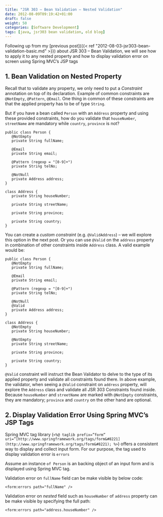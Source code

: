 ```yaml
---
title: "JSR 303 – Bean Validation – Nested Validation"
date: 2012-08-09T09:19:42+01:00
draft: false
weight: 50
categories: [Software Development]
tags: [java, jsr303 bean validation, old blog]
---
```



Following up from my [previous post]({{< ref "2012-08-03-jsr303-bean-validation-basic.md" >}}) about JSR 303 – Bean Validation, we will see how to apply it to any nested property and how to display validation error on screen using Spring MVC’s JSP tags

## 1\. Bean Validation on Nested Property

Recall that to validate any property, we only need to put a _Constraint_ annotation on top of its declaration. Example of common constraints are `@NotEmpty`, `@Pattern`, `@Email`. One thing in common of these constraints are that the applied property has to be of type `String`.

But if you have a bean called `Person` with an `Address` property and using these provided constraints, how do you validate that `houseNumber`, `streetName` are mandatory while `country`, `province` is not?

```
public class Person {
   @NotEmpty
   private String fullName;
 
   @Email
   private String email;
 
   @Pattern (regexp = "[0-9]+")
   private String telNo;
 
   @NotNull
   private Address address;
}
 
class Address {
   private String houseNumber;
 
   private String streetName;
 
   private String province;
 
   private String country;
}
```

You can create a _custom constraint_ (e.g. `@ValidAddress`) – we will explore this option in the next post. Or you can use `@Valid` on the `address` property in combination of other constraints inside `Address` class. A valid example would be:

```
public class Person {
   @NotEmpty
   private String fullName;
 
   @Email
   private String email;
 
   @Pattern (regexp = "[0-9]+")
   private String telNo;
 
   @NotNull
   @Valid
   private Address address;
}
 
class Address {
   @NotEmpty
   private String houseNumber;
 
   @NotEmpty
   private String streetName;
 
   private String province;
 
   private String country;
}
```

`@Valid` constraint will instruct the Bean Validator to delve to the type of its applied property and validate all constraints found there. In above example, the validator, when seeing a `@Valid` constraint on `address` property, will explore the `Address` class and validate all JSR 303 Constraints found inside. Because `houseNumber` and `streetName` are marked with `@NotEmpty` constraints, they are mandatory; `province` and `country` on the other hand are optional.

## 2\. Display Validation Error Using Spring MVC’s JSP Tags

Spring MVC tag library (`<%@ taglib prefix=”form” uri=”[http://www.springframework.org/tags/form&#8221](http://www.springframework.org/tags/form&#8221); %>`) offers a consistent way to display and collect input form. For our purpose, the tag used to display validation error is `errors`

Assume an instance `of Person` is an backing object of an input form and is displayed using Spring MVC tag.

Validation error on `fullName` field can be make visible by below code:

```
<form:errors path="fullName" />
```

Validation error on _nested_ field such as `houseNumber` of `address` property can be make visible by specifying the full path:

```
<form:errors path="address.houseNumber" />
```